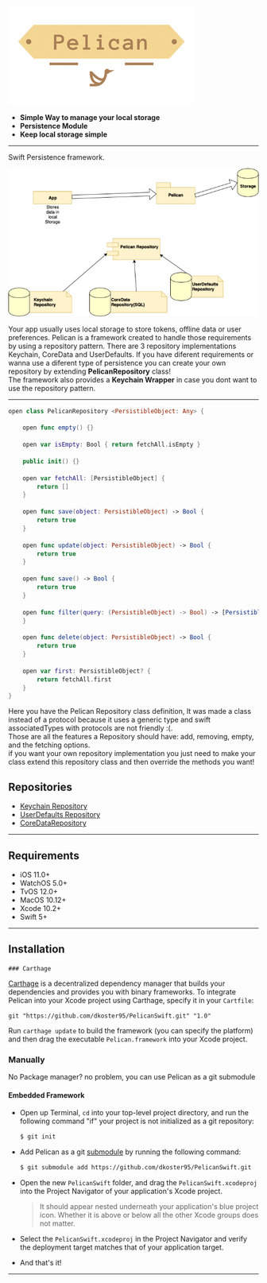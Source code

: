 

![](https://github.com/dkoster95/PelicanSwift/blob/master/logo.png)
- **Simple Way to manage your local storage**
- **Persistence Module**
- **Keep local storage simple**
---

Swift Persistence framework.

![](https://github.com/dkoster95/PelicanSwift/blob/master/diagram.png)

Your app usually uses local storage to store tokens, offline data or user preferences.
Pelican is a framework created to handle those requirements by using a repository pattern.
There are 3 repository implementations Keychain, CoreData and UserDefaults.
If you have diferent requirements or wanna use a diferent type of persistence you can create your own repository by extending **PelicanRepository** class!  
The framework also provides a **Keychain Wrapper** in case you dont want to use the repository pattern.

---
```swift
open class PelicanRepository <PersistibleObject: Any> {
    
    open func empty() {}
    
    open var isEmpty: Bool { return fetchAll.isEmpty }
    
    public init() {}
    
    open var fetchAll: [PersistibleObject] {
        return []
    }
    
    open func save(object: PersistibleObject) -> Bool {
        return true
    }
    
    open func update(object: PersistibleObject) -> Bool {
        return true
    }
    
    open func save() -> Bool {
        return true
    }
    
    open func filter(query: (PersistibleObject) -> Bool) -> [PersistibleObject] { return fetchAll.filter { query($0) }
    }
    
    open func delete(object: PersistibleObject) -> Bool {
        return true
    }
    
    open var first: PersistibleObject? {
        return fetchAll.first
    }
}
```
Here you have the Pelican Repository class definition, It was made a class instead of a protocol because it uses a generic type and swift associatedTypes with protocols are not friendly :(.  
Those are all the features a Repository should have: add, removing, empty, and the fetching options.  
if you want your own repository implementation you just need to make your class extend this repository class and then override the methods you want!


## Repositories
- [Keychain Repository](https://github.com/dkoster95/PelicanSwift/blob/master/Docs/KeychainRepository.md)
- [UserDefaults Repository](https://github.com/dkoster95/PelicanSwift/blob/master/Docs/UserDefaultsRepository.md)
- [CoreDataRepository](https://github.com/dkoster95/PelicanSwift/blob/master/Docs/CoreDataRepository.md)

---

## Requirements

- iOS 11.0+ 
- WatchOS 5.0+
- TvOS 12.0+
- MacOS 10.12+
- Xcode 10.2+
- Swift 5+

---

## Installation
	### Carthage

[Carthage](https://github.com/Carthage/Carthage) is a decentralized dependency manager that builds your dependencies and provides you with binary frameworks. To integrate Pelican into your Xcode project using Carthage, specify it in your `Cartfile`:

```ogdl
git "https://github.com/dkoster95/PelicanSwift.git" "1.0"
```

Run `carthage update` to build the framework (you can specify the platform) and then drag the executable `Pelican.framework` into your Xcode project.

### Manually

No Package manager? no problem, you can use Pelican as a git submodule

#### Embedded Framework

- Open up Terminal, `cd` into your top-level project directory, and run the following command "if" your project is not initialized as a git repository:

  ```bash
  $ git init
  ```

- Add Pelican as a git [submodule](https://git-scm.com/docs/git-submodule) by running the following command:

  ```bash
  $ git submodule add https://github.com/dkoster95/PelicanSwift.git
  ```

- Open the new `PelicanSwift` folder, and drag the `PelicanSwift.xcodeproj` into the Project Navigator of your application's Xcode project.

    > It should appear nested underneath your application's blue project icon. Whether it is above or below all the other Xcode groups does not matter.

- Select the `PelicanSwift.xcodeproj` in the Project Navigator and verify the deployment target matches that of your application target.


- And that's it!
---

